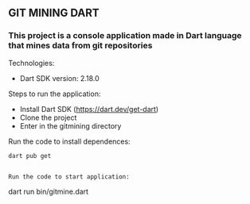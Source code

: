 ## GIT MINING DART

### This project is a console application made in Dart language that mines data from git repositories

Technologies:

- Dart SDK version: 2.18.0

Steps to run the application:

- Install Dart SDK (https://dart.dev/get-dart)
- Clone the project
- Enter in the gitmining directory

Run the code to install dependences:

```
dart pub get


Run the code to start application:

```

dart run bin/gitmine.dart

```

```
